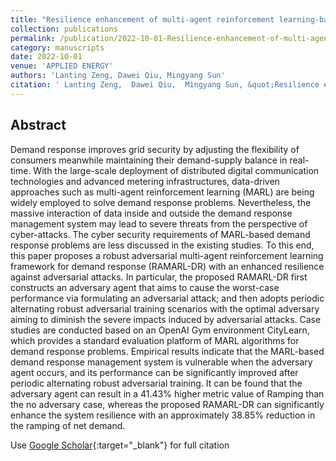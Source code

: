 ```yaml
---
title: "Resilience enhancement of multi-agent reinforcement learning-based demand response against adversarial attacks"
collection: publications
permalink: /publication/2022-10-01-Resilience-enhancement-of-multi-agent-reinforcement-learning-based-demand-response-against-adversarial-attacks
category: manuscripts
date: 2022-10-01
venue: 'APPLIED ENERGY'
authors: 'Lanting Zeng, Dawei Qiu, Mingyang Sun'
citation: ' Lanting Zeng,  Dawei Qiu,  Mingyang Sun, &quot;Resilience enhancement of multi-agent reinforcement learning-based demand response against adversarial attacks.&quot; APPLIED ENERGY, 2022.'
---
```


## Abstract

Demand response improves grid security by adjusting the flexibility of consumers meanwhile maintaining their demand-supply balance in real-time. With the large-scale deployment of distributed digital communication technologies and advanced metering infrastructures, data-driven approaches such as multi-agent reinforcement learning (MARL) are being widely employed to solve demand response problems. Nevertheless, the massive interaction of data inside and outside the demand response management system may lead to severe threats from the perspective of cyber-attacks. The cyber security requirements of MARL-based demand response problems are less discussed in the existing studies. To this end, this paper proposes a robust adversarial multi-agent reinforcement learning framework for demand response (RAMARL-DR) with an enhanced resilience against adversarial attacks. In particular, the proposed RAMARL-DR first constructs an adversary agent that aims to cause the worst-case performance via formulating an adversarial attack; and then adopts periodic alternating robust adversarial training scenarios with the optimal adversary aiming to diminish the severe impacts induced by adversarial attacks. Case studies are conducted based on an OpenAI Gym environment CityLearn, which provides a standard evaluation platform of MARL algorithms for demand response problems. Empirical results indicate that the MARL-based demand response management system is vulnerable when the adversary agent occurs, and its performance can be significantly improved after periodic alternating robust adversarial training. It can be found that the adversary agent can result in a 41.43% higher metric value of Ramping than the no adversary case, whereas the proposed RAMARL-DR can significantly enhance the system resilience with an approximately 38.85% reduction in the ramping of net demand.

Use [Google Scholar](https://scholar.google.com/scholar?q=Resilience+enhancement+of+multi+agent+reinforcement+learning+based+demand+response+against+adversarial+attacks){:target="_blank"} for full citation